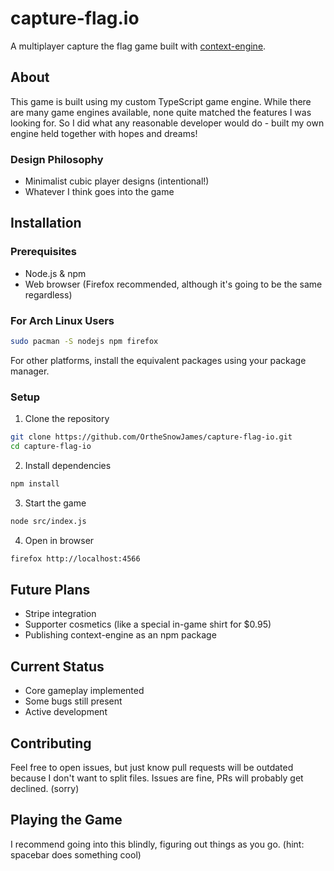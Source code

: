 # capture-flag.io

A multiplayer capture the flag game built with [context-engine](https://github.com/OrtheSnowJames/context-engine).

## About

This game is built using my custom TypeScript game engine. While there are many game engines available, none quite matched the features I was looking for. So I did what any reasonable developer would do - built my own engine held together with hopes and dreams! 

### Design Philosophy
- Minimalist cubic player designs (intentional!)
- Whatever I think goes into the game

## Installation

### Prerequisites
- Node.js & npm 
- Web browser (Firefox recommended, although it's going to be the same regardless)

### For Arch Linux Users
```bash
sudo pacman -S nodejs npm firefox
```
For other platforms, install the equivalent packages using your package manager.

### Setup
1. Clone the repository
```bash
git clone https://github.com/OrtheSnowJames/capture-flag-io.git
cd capture-flag-io
```

2. Install dependencies
```bash
npm install
```

3. Start the game
```bash
node src/index.js
```

4. Open in browser
```bash
firefox http://localhost:4566
```

## Future Plans
- Stripe integration
- Supporter cosmetics (like a special in-game shirt for $0.95)
- Publishing context-engine as an npm package

## Current Status
- Core gameplay implemented
- Some bugs still present
- Active development

## Contributing
Feel free to open issues, but just know pull requests will be outdated because I don't want to split files. Issues are fine, PRs will probably get declined. (sorry)


## Playing the Game
I recommend going into this blindly, figuring out things as you go. (hint: spacebar does something cool)